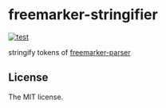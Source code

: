 # freemarker-stringifier

[![test](https://github.com/sasaplus1/freemarker-stringifier/workflows/test/badge.svg)](https://github.com/sasaplus1/freemarker-stringifier/actions?query=workflow%3Atest)

stringify tokens of [freemarker-parser](https://github.com/armano2/freemarker-parser)

## License

The MIT license.
